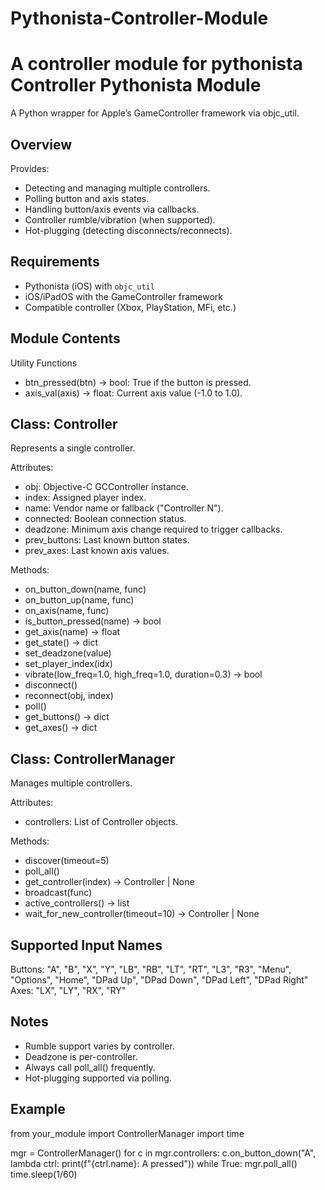 # Pythonista-Controller-Module
A controller module for pythonista
Controller Pythonista Module
============================

A Python wrapper for Apple’s GameController framework via objc_util.

Overview
--------
Provides:
- Detecting and managing multiple controllers.
- Polling button and axis states.
- Handling button/axis events via callbacks.
- Controller rumble/vibration (when supported).
- Hot-plugging (detecting disconnects/reconnects).

Requirements
------------
- Pythonista (iOS) with `objc_util`
- iOS/iPadOS with the GameController framework
- Compatible controller (Xbox, PlayStation, MFi, etc.)

Module Contents
---------------
Utility Functions
- btn_pressed(btn) -> bool: True if the button is pressed.
- axis_val(axis) -> float: Current axis value (-1.0 to 1.0).

Class: Controller
-----------------
Represents a single controller.

Attributes:
- obj: Objective-C GCController instance.
- index: Assigned player index.
- name: Vendor name or fallback ("Controller N").
- connected: Boolean connection status.
- deadzone: Minimum axis change required to trigger callbacks.
- prev_buttons: Last known button states.
- prev_axes: Last known axis values.

Methods:
- on_button_down(name, func)
- on_button_up(name, func)
- on_axis(name, func)
- is_button_pressed(name) -> bool
- get_axis(name) -> float
- get_state() -> dict
- set_deadzone(value)
- set_player_index(idx)
- vibrate(low_freq=1.0, high_freq=1.0, duration=0.3) -> bool
- disconnect()
- reconnect(obj, index)
- poll()
- get_buttons() -> dict
- get_axes() -> dict

Class: ControllerManager
------------------------
Manages multiple controllers.

Attributes:
- controllers: List of Controller objects.

Methods:
- discover(timeout=5)
- poll_all()
- get_controller(index) -> Controller | None
- broadcast(func)
- active_controllers() -> list
- wait_for_new_controller(timeout=10) -> Controller | None

Supported Input Names
---------------------
Buttons: "A", "B", "X", "Y", "LB", "RB", "LT", "RT", "L3", "R3",
         "Menu", "Options", "Home", "DPad Up", "DPad Down",
         "DPad Left", "DPad Right"
Axes: "LX", "LY", "RX", "RY"

Notes
-----
- Rumble support varies by controller.
- Deadzone is per-controller.
- Always call poll_all() frequently.
- Hot-plugging supported via polling.

Example
-------
from your_module import ControllerManager
import time

mgr = ControllerManager()
for c in mgr.controllers:
    c.on_button_down("A", lambda ctrl: print(f"{ctrl.name}: A pressed"))
while True:
    mgr.poll_all()
    time.sleep(1/60)
